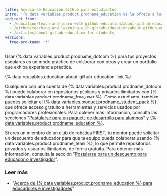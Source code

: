 ```yaml
---
title: Acerca de Educación GitHub para estudiantes
intro: '{% data variables.product.prodname_education %} le ofrece a los estudiantes experiencia práctica con acceso gratuito a diversas herramientas de programadores de los socios de {% data variables.product.prodname_dotcom %}.'
redirect_from:
  - /education/teach-and-learn-with-github-education/about-github-education-for-students
  - /github/teaching-and-learning-with-github-education/about-github-education-for-students
  - /articles/about-github-education-for-students
versions:
  free-pro-team: '*'
---
```


Usar {% data variables.product.prodname_dotcom %} para tus proyectos escolares es un modo práctico de colaborar con otros y crear un portfolio que exhiba experiencia práctica.

{% data reusables.education.about-github-education-link %}

Cualquiera con una cuenta de {% data variables.product.prodname_dotcom %} puede colaborar en repositorios públicos y privados ilimitados con {% data variables.product.prodname_free_user %}. Como estudiante, también puedes solicitar el {% data variables.product.prodname_student_pack %}, que ofrece acceso gratuito a herramientas y servicios usados por programadores profesionales. Para obtener más información, consulta las secciones "[Postularse para un paquete de desarrollo para alumnos](/education/explore-the-benefits-of-teaching-and-learning-with-github-education/apply-for-a-student-developer-pack)" y [{% data variables.product.prodname_education %}](https://education.github.com/pack).

Si eres un miembro de un club de robótica FIRST, tu mentor puede solicitar un descuento de educador para que tu equipo pueda colaborar usando {% data variables.product.prodname_team %}, lo que permite repositorios privados y usuarios ilimitados, de forma gratuita. Para obtener más información, consulta la sección "[Postularse para un descuento para educador o investigador](/education/explore-the-benefits-of-teaching-and-learning-with-github-education/apply-for-an-educator-or-researcher-discount)".

### Leer más

- "[Acerca de {% data variables.product.prodname_education %} para educadores e investigadores](/articles/about-github-education-for-educators-and-researchers)"
